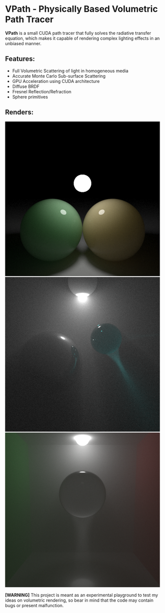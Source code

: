 VPath - Physically Based Volumetric Path Tracer
=

**VPath** is a small CUDA path tracer that fully solves the radiative transfer equation, which makes it capable of rendering complex lighting effects in an unbiased manner. 

Features:
-
  
- Full Volumetric Scattering of light in homogeneous media
- Accurate Monte Carlo Sub-surface Scattering
- GPU Acceleration using CUDA architecture
- Diffuse BRDF
- Fresnel Reflection/Refraction
- Sphere primitives

Renders:
-
<p align="center">
<img src="https://github.com/D-POWER/vpath/blob/master/renders/sss-spheres.png?raw=true"/>
<img src="https://github.com/D-POWER/vpath/blob/master/renders/image192605.png?raw=true"/>
<img src="https://github.com/D-POWER/vpath/blob/master/renders/image55286.png?raw=true"/>
</p>

<b>[WARNING]</b> This project is meant as an experimental playground to test my ideas on volumetric rendering, so bear in mind that the code may contain bugs or present malfunction.
